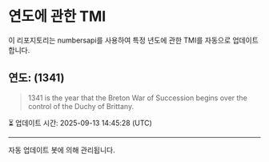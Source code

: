 
# 연도에 관한 TMI

이 리포지토리는 numbersapi를 사용하여 특정 년도에 관한 TMI를 자동으로 업데이트합니다.

## 연도: (1341)
> 1341 is the year that the Breton War of Succession begins over the control of the Duchy of Brittany.

⏳ 업데이트 시간: 2025-09-13 14:45:28 (UTC)

---
자동 업데이트 봇에 의해 관리됩니다.
